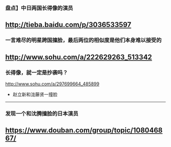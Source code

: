 ### 盘点】中日两国长得像的演员
http://tieba.baidu.com/p/3036533597
---
### 一言难尽的明星跨国撞脸，最后两位的相似度是他们本身难以接受的
http://www.sohu.com/a/222629263_513342
---
### 长得像，就一定是抄袭吗？
http://www.sohu.com/a/297699664_485899
- 赵立新和泷藤贤一撞脸
---
### 发现一个和沈腾撞脸的日本演员
https://www.douban.com/group/topic/108046867/
---